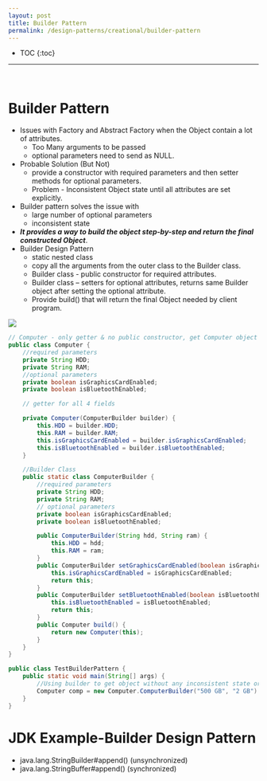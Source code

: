 ```yaml
---
layout: post
title: Builder Pattern
permalink: /design-patterns/creational/builder-pattern
---
```


- TOC
{:toc}

<hr><br>

# Builder Pattern

- Issues with Factory and Abstract Factory when the Object contain a lot of attributes.
  -	Too Many arguments to be passed
  -	optional parameters need to send as NULL.
- Probable Solution (But Not)
  -	provide a constructor with required parameters and then setter methods for optional parameters. 
  -	Problem - Inconsistent Object state until all attributes are set explicitly.
- Builder pattern solves the issue with
  - large number of optional parameters 
  -	inconsistent state
- ***It provides a way to build the object step-by-step and return the final constructed Object***.
- Builder Design Pattern
  -	 static nested class 
  -	 copy all the arguments from the outer class to the Builder class.
  -	 Builder class - public constructor for required attributes.
  -	 Builder class – setters for optional attributes, returns same Builder object after setting the optional attribute.
  -	Provide build() that will return the final Object needed by client program.

![]({{site.cdn}}/design-patterns/creational-builder.png)

```java
// Computer - only getter & no public constructor, get Computer object only via ComputerBuilder.
public class Computer {
    //required parameters
    private String HDD;
    private String RAM;
    //optional parameters
    private boolean isGraphicsCardEnabled;
    private boolean isBluetoothEnabled;

    // getter for all 4 fields

    private Computer(ComputerBuilder builder) {
        this.HDD = builder.HDD;
        this.RAM = builder.RAM;
        this.isGraphicsCardEnabled = builder.isGraphicsCardEnabled;
        this.isBluetoothEnabled = builder.isBluetoothEnabled;
    }

    //Builder Class
    public static class ComputerBuilder {
        //required parameters
        private String HDD;
        private String RAM;
        // optional parameters
        private boolean isGraphicsCardEnabled;
        private boolean isBluetoothEnabled;

        public ComputerBuilder(String hdd, String ram) {
            this.HDD = hdd;
            this.RAM = ram;
        }
        public ComputerBuilder setGraphicsCardEnabled(boolean isGraphicsCardEnabled) {
            this.isGraphicsCardEnabled = isGraphicsCardEnabled;
            return this;
        }
        public ComputerBuilder setBluetoothEnabled(boolean isBluetoothEnabled) {
            this.isBluetoothEnabled = isBluetoothEnabled;
            return this;
        }
        public Computer build() {
            return new Computer(this);
        }
    }
}
```
```java
public class TestBuilderPattern {
    public static void main(String[] args) {
        //Using builder to get object without any inconsistent state or arguments management issues
        Computer comp = new Computer.ComputerBuilder("500 GB", "2 GB").setBluetoothEnabled(true).setGraphicsCardEnabled(true).build();
    }
}
```

# JDK Example-Builder Design Pattern
-	java.lang.StringBuilder#append() (unsynchronized)
-	java.lang.StringBuffer#append() (synchronized)